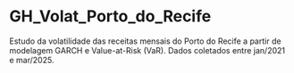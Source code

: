 # GH_Volat_Porto_do_Recife
 Estudo da volatilidade das receitas mensais do Porto do Recife a partir de modelagem GARCH e Value-at-Risk (VaR). Dados coletados entre jan/2021 e mar/2025.
